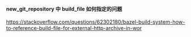 #### new_git_repository 中 build_file 如何指定的问题

https://stackoverflow.com/questions/62302180/bazel-build-system-how-to-reference-build-file-for-external-http-archive-in-wor
